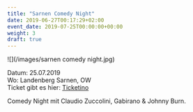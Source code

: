 ```yaml
---
title: "Sarnen Comedy Night"
date: 2019-06-27T00:17:29+02:00
event_date: 2019-07-25T00:00:00+00:00
weight: 3
draft: true
---
```


![](/images/sarnen comedy night.jpg)

Datum: 25.07.2019  
Wo: Landenberg Sarnen, OW  
Ticket gibt es hier: [Ticketino](https://www.ticketino.com/de/Event/Sarner-Comedy-Night/83629)  

Comedy Night mit Claudio Zuccolini, Gabirano & Johnny Burn.